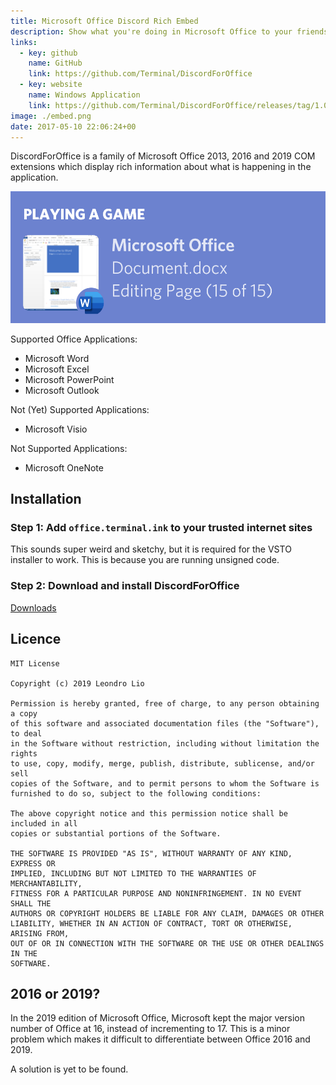 ```yaml
---
title: Microsoft Office Discord Rich Embed
description: Show what you're doing in Microsoft Office to your friends on Discord
links:
  - key: github
    name: GitHub
    link: https://github.com/Terminal/DiscordForOffice
  - key: website
    name: Windows Application
    link: https://github.com/Terminal/DiscordForOffice/releases/tag/1.0.3
image: ./embed.png
date: 2017-05-10 22:06:24+00
---
```


DiscordForOffice is a family of Microsoft Office 2013, 2016 and 2019 COM extensions which display rich information about what is happening in the application.

![](./embed.png)

Supported Office Applications:
- Microsoft Word
- Microsoft Excel
- Microsoft PowerPoint
- Microsoft Outlook

Not (Yet) Supported Applications:
- Microsoft Visio

Not Supported Applications:
- Microsoft OneNote

## Installation
### Step 1: Add `office.terminal.ink` to your trusted internet sites
This sounds super weird and sketchy, but it is required for the VSTO installer to work.
This is because you are running unsigned code.

### Step 2: Download and install DiscordForOffice
[Downloads](https://github.com/Terminal/DiscordForOffice/releases)

## Licence
```
MIT License

Copyright (c) 2019 Leondro Lio

Permission is hereby granted, free of charge, to any person obtaining a copy
of this software and associated documentation files (the "Software"), to deal
in the Software without restriction, including without limitation the rights
to use, copy, modify, merge, publish, distribute, sublicense, and/or sell
copies of the Software, and to permit persons to whom the Software is
furnished to do so, subject to the following conditions:

The above copyright notice and this permission notice shall be included in all
copies or substantial portions of the Software.

THE SOFTWARE IS PROVIDED "AS IS", WITHOUT WARRANTY OF ANY KIND, EXPRESS OR
IMPLIED, INCLUDING BUT NOT LIMITED TO THE WARRANTIES OF MERCHANTABILITY,
FITNESS FOR A PARTICULAR PURPOSE AND NONINFRINGEMENT. IN NO EVENT SHALL THE
AUTHORS OR COPYRIGHT HOLDERS BE LIABLE FOR ANY CLAIM, DAMAGES OR OTHER
LIABILITY, WHETHER IN AN ACTION OF CONTRACT, TORT OR OTHERWISE, ARISING FROM,
OUT OF OR IN CONNECTION WITH THE SOFTWARE OR THE USE OR OTHER DEALINGS IN THE
SOFTWARE.
```

## 2016 or 2019?
In the 2019 edition of Microsoft Office, Microsoft kept the major version number of Office at 16, instead of incrementing to 17.
This is a minor problem which makes it difficult to differentiate between Office 2016 and 2019.

A solution is yet to be found.
